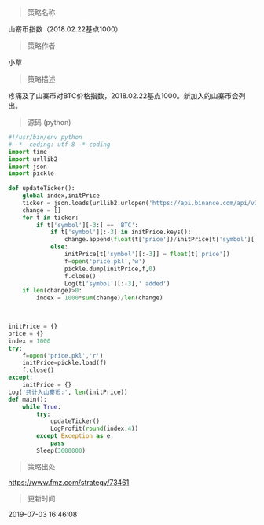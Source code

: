 
> 策略名称

山寨币指数（2018.02.22基点1000）

> 策略作者

小草

> 策略描述

疼痛及了山寨币对BTC价格指数，2018.02.22基点1000。新加入的山寨币会列出。



> 源码 (python)

``` python
#!/usr/bin/env python
# -*- coding: utf-8 -*-coding
import time
import urllib2
import json
import pickle
            
def updateTicker():
    global index,initPrice
    ticker = json.loads(urllib2.urlopen('https://api.binance.com/api/v3/ticker/price',timeout=10).read())
    change = []
    for t in ticker:
        if t['symbol'][-3:] == 'BTC':
            if t['symbol'][:-3] in initPrice.keys():
                change.append(float(t['price'])/initPrice[t['symbol'][:-3]])
            else:
                initPrice[t['symbol'][:-3]] = float(t['price'])
                f=open('price.pkl','w')
                pickle.dump(initPrice,f,0)
                f.close()
                Log(t['symbol'][:-3],' added')
    if len(change)>0:
        index = 1000*sum(change)/len(change)
    


initPrice = {}
price = {}
index = 1000
try:
    f=open('price.pkl','r')  
    initPrice=pickle.load(f)  
    f.close()
except:
    initPrice = {}
Log('共计入山寨币:', len(initPrice))
def main():
    while True:
        try:
            updateTicker()
            LogProfit(round(index,4))
        except Exception as e:
            pass
        Sleep(3600000)

```

> 策略出处

https://www.fmz.com/strategy/73461

> 更新时间

2019-07-03 16:46:08
